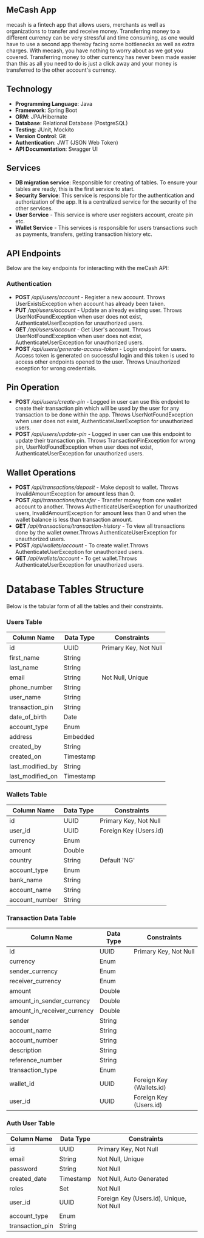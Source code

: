 ## MeCash App


mecash is a fintech app that allows users, merchants as well as organizations to transfer and receive money. Transferring money to a different currency can be very stressful and time consuming, as one would have to use a second app thereby facing some bottlenecks as well as extra charges. With mecash, you have nothing to worry about as we got you covered. Transferring money to other currency has never been made easier than this as all you need to do is just a click away and your money is transferred to the other account's currency.

## Technology
- **Programming Language**: Java
- **Framework**: Spring Boot
- **ORM**: JPA/Hibernate
- **Database**: Relational Database (PostgreSQL)
- **Testing**: JUnit, Mockito
- **Version Control**: Git
- **Authentication**: JWT (JSON Web Token)
- **API Documentation**: Swagger UI


## Services
- **DB migration service**: Responsible for creating of tables. To ensure your tables are ready, this is the first service to start.
- **Security Service**: This service is responsible for the authentication and authorization of the app. It is a centralized service for the security of the other services.
- **User Service** - This service is where user registers account, create pin etc.
- **Wallet Service** - This services is responsible for users transactions such as payments, transfers, getting transaction history etc.


## API Endpoints
Below are the key endpoints for interacting with the meCash API:

### Authentication
- **POST** */api/users/account* - Register a new account. Throws UserExistsException when account has already been taken.
- **PUT** */api/users/account* - Update an already existing user. Throws UserNotFoundException when user does not exist, AuthenticateUserException for unauthorized users.
- **GET** */api/users/account* - Get User's account. Throws UserNotFoundException when user does not exist, AuthenticateUserException for unauthorized users.
- **POST** */api/users/generate-access-token* - Login endpoint for users. Access token is generated on successful login and this token is used to access other endpoints opened to the user. Throws Unauthorized exception for wrong credentials.

## Pin Operation
- **POST** */api/users/create-pin* - Logged in user can use this endpoint to create their transaction pin which will be used by the user for any transaction to be done within the app. Throws UserNotFoundException when user does not exist, AuthenticateUserException for unauthorized users.
- **POST** */api/users/update-pin* - Logged in user can use this endpoint to update their transaction pin. Throws TransactionPinException for wrong pin, UserNotFoundException when user does not exist, AuthenticateUserException for unauthorized users.


## Wallet Operations
- **POST** */api/transactions/deposit* - Make deposit to wallet. Throws InvalidAmountException for amount less than 0.
- **POST** */api/transactions/transfer* - Transfer money from one wallet account to another. Throws AuthenticateUserException for unauthorized users, InvalidAmountException for amount less than 0 and when the wallet balance is less than transaction amount.
- **GET** */api/transactions/transaction-history* - To view all transactions done by the wallet owner.Throws AuthenticateUserException for unauthorized users.
- **POST** */api/wallets/account* - To create wallet.Throws AuthenticateUserException for unauthorized users.
- **GET** */api/wallets/account* - To get wallet.Throws AuthenticateUserException for unauthorized users.


# Database Tables Structure
Below is the tabular form of all the tables and their constraints.

### Users Table
| Column Name       | Data Type  | Constraints                |
|------------------|-----------|----------------------------|
| id               | UUID      | Primary Key, Not Null      |
| first_name       | String    |                            |
| last_name        | String    |                            |
| email            | String    | Not Null, Unique           |
| phone_number     | String    |                            |
| user_name        | String    |                            |
| transaction_pin  | String    |                            |
| date_of_birth    | Date      |                            |
| account_type     | Enum      |                            |
| address          | Embedded  |                            |
| created_by       | String    |                            |
| created_on       | Timestamp |                            |
| last_modified_by | String    |                            |
| last_modified_on | Timestamp |                            |

### Wallets Table
| Column Name     | Data Type  | Constraints               |
|----------------|-----------|---------------------------|
| id             | UUID      | Primary Key, Not Null     |
| user_id        | UUID      | Foreign Key (Users.id)    |
| currency       | Enum      |                            |
| amount         | Double    |                            |
| country        | String    | Default 'NG'              |
| account_type   | Enum      |                            |
| bank_name      | String    |                            |
| account_name   | String    |                            |
| account_number | String    |                            |

### Transaction Data Table
| Column Name                  | Data Type  | Constraints                     |
|------------------------------|-----------|---------------------------------|
| id                           | UUID      | Primary Key, Not Null           |
| currency                     | Enum      |                                 |
| sender_currency              | Enum      |                                 |
| receiver_currency            | Enum      |                                 |
| amount                       | Double    |                                 |
| amount_in_sender_currency    | Double    |                                 |
| amount_in_receiver_currency  | Double    |                                 |
| sender                       | String    |                                 |
| account_name                 | String    |                                 |
| account_number               | String    |                                 |
| description                  | String    |                                 |
| reference_number             | String    |                                 |
| transaction_type             | Enum      |                                 |
| wallet_id                    | UUID      | Foreign Key (Wallets.id)        |
| user_id                      | UUID      | Foreign Key (Users.id)          |

### Auth User Table
| Column Name       | Data Type  | Constraints                |
|------------------|-----------|----------------------------|
| id               | UUID      | Primary Key, Not Null      |
| email            | String    | Not Null, Unique           |
| password         | String    | Not Null                   |
| created_date     | Timestamp | Not Null, Auto Generated   |
| roles           | Set<Enum> | Not Null                   |
| user_id         | UUID      | Foreign Key (Users.id), Unique, Not Null |
| account_type     | Enum      |                            |
| transaction_pin  | String    |                            |

